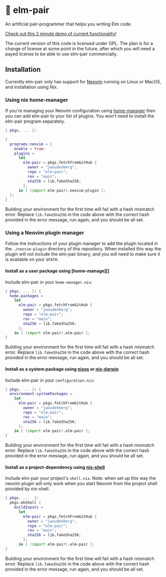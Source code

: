 # 🍐 elm-pair

An artificial pair-programmer that helps you writing Elm code.

[Check out this 2 minute demo of current functionality!][demo]

The current version of this code is licensed under GPL. The plan is for a change of license at some point in the future, after which you will need a payed license to be able to use elm-pair commercially.

## Installation

Currently elm-pair only has support for [Neovim][] running on Linux or MacOS, and installation using Nix.

### Using nix home-manager

If you're managing your Neovim configuration using [home-manager][] then you can add elm-pair to your list of plugins. You won't need to install the elm-pair program separately.

```nix
{ pkgs, ... }:

{
  programs.neovim = {
    enable = true;
    plugins =
      let
        elm-pair = pkgs.fetchFromGitHub {
          owner = "jwoudenberg";
          repo = "elm-pair";
          rev = "main";
          sha256 = lib.fakeSha256;
        };
      in [ (import elm-pair).neovim-plugin ];
  };
}
```

Building your environment for the first time will fail with a hash mismatch error. Replace `lib.fakeSha256` in the code above with the correct hash provided in the error message, run again, and you should be all set.

### Using a Neovim plugin manager

Follow the instructions of your plugin manager to add the plugin located in the `./neovim-plugin` directory of this repository. When installed this way the plugin will not include the elm-pair binary, and you will need to make sure it is available on your `$PATH`.

#### Install as a user package using [home-manage][]

Include elm-pair in your `home-manager.nix`:

```nix
{ pkgs, ... }: {
  home.packages =
    let
      elm-pair = pkgs.fetchFromGitHub {
        owner = "jwoudenberg";
        repo = "elm-pair";
        rev = "main";
        sha256 = lib.fakeSha256;
      };
    in [ (import elm-pair).elm-pair ];
}
```

Building your environment for the first time will fail with a hash mismatch error. Replace `lib.fakeSha256` in the code above with the correct hash provided in the error message, run again, and you should be all set.

#### Install as a system package using [nixos][] or [nix-darwin][]

Include elm-pair in your `configuration.nix`:

```nix
{ pkgs, ... }: {
  environment.systemPackages =
    let
      elm-pair = pkgs.fetchFromGitHub {
        owner = "jwoudenberg";
        repo = "elm-pair";
        rev = "main";
        sha256 = lib.fakeSha256;
      };
    in [ (import elm-pair).elm-pair ];
}
```

Building your environment for the first time will fail with a hash mismatch error. Replace `lib.fakeSha256` in the code above with the correct hash provided in the error message, run again, and you should be all set.

#### Install as a project-dependency using [nix-shell][]

Include elm-pair your project's `shell.nix`. Note: when set up this way the neovim plugin will only work when you start Neovim from the project shell provided by nix-shell.

```nix
{ pkgs, ...  }:
  pkgs.mkShell {
    buildInputs =
      let
        elm-pair = pkgs.fetchFromGitHub {
          owner = "jwoudenberg";
          repo = "elm-pair";
          rev = "main";
          sha256 = lib.fakeSha256;
        };
      in [ (import elm-pair).elm-pair ];
}
```

Building your environment for the first time will fail with a hash mismatch error. Replace `lib.fakeSha256` in the code above with the correct hash provided in the error message, run again, and you should be all set.

[demo]: https://vimeo.com/manage/videos/662666351
[home-manager]: https://github.com/nix-community/home-manager
[neovim]: https://neovim.io/
[nix-darwin]: https://github.com/LnL7/nix-darwin
[nix-shell]: https://nix.dev/tutorials/ad-hoc-developer-environments
[nixos]: https://nixos.org/
